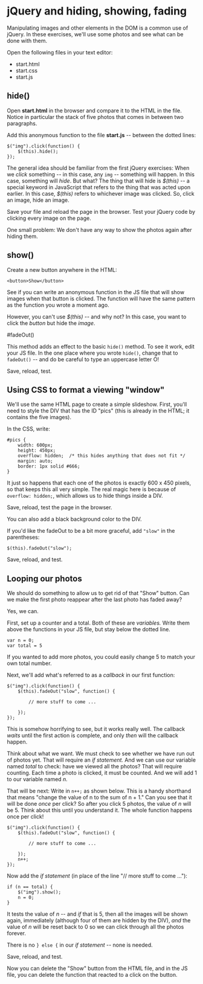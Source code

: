 jQuery and hiding, showing, fading
==========================

Manipulating images and other elements in the DOM is a common use of jQuery. In these exercises, we'll use some photos and see what can be done with them.

Open the following files in your text editor:

* start.html
* start.css
* start.js

## hide()

Open **start.html** in the browser and compare it to the HTML in the file. Notice in particular the stack of five photos that comes in between two paragraphs.

Add this anonymous function to the file **start.js** -- between the dotted lines:

```
$("img").click(function() {
	$(this).hide();
});
```

The general idea should be familiar from the first jQuery exercises: When we _click_ something -- in this case, any `img` -- something will happen. In this case, something will _hide_. But what? The thing that will hide is _\$(this)_ -- a special keyword in JavaScript that refers to the thing that was acted upon earlier. In this case, _\$(this)_ refers to whichever image was clicked. So, click an image, hide an image.

Save your file and reload the page in the browser. Test your jQuery code by clicking every image on the page.

One small problem: We don't have any way to show the photos again after hiding them.

## show()

Create a new button anywhere in the HTML:

```
<button>Show</button>
```

See if you can write an anonymous function in the JS file that will show images when that button is clicked. The function will have the same pattern as the function you wrote a moment ago.

However, you can't use _\$(this)_ -- and why not? In this case, you want to click the _button_ but hide the _image_.

#fadeOut()

This method adds an effect to the basic `hide()` method. To see it work, edit your JS file. In the one place where you wrote `hide()`, change that to `fadeOut()` -- and do be careful to type an uppercase letter O!

Save, reload, test. 

## Using CSS to format a viewing "window"

We'll use the same HTML page to create a simple slideshow. First, you'll need to style the DIV that has the ID "pics" (this is already in the HTML; it contains the five images).

In the CSS, write:

```
#pics {
	width: 600px;
	height: 450px;
	overflow: hidden;  /* this hides anything that does not fit */
	margin: auto;
	border: 1px solid #666;
}
```

It just so happens that each one of the photos is exactly 600 x 450 pixels, so that keeps this all very simple. The real magic here is because of `overflow: hidden;`, which allows us to hide things inside a DIV.

Save, reload, test the page in the browser.

You can also add a black background color to the DIV.

If you'd like the fadeOut to be a bit more graceful, add `"slow"` in the parentheses:

```
$(this).fadeOut("slow");
```

Save, reload, and test.

## Looping our photos

We should do something to allow us to get rid of that "Show" button. Can we make the first photo reappear after the last photo has faded away?

Yes, we can.

First, set up a counter and a total. Both of these are _variables._ Write them above the functions in your JS file, but stay below the dotted line.

```
var n = 0;
var total = 5
```

If you wanted to add more photos, you could easily change 5 to match your own total number.

Next, we'll add what's referred to as a _callback_ in our first function:

```
$("img").click(function() {
	$(this).fadeOut("slow", function() {

		// more stuff to come ...

	});
});
```

This is somehow horrifying to see, but it works really well. The callback _waits_ until the first action is complete, and only _then_ will the callback happen.

Think about what we want. We must check to see whether we have run out of photos yet. That will require an _if statement._ And we can use our variable named _total_ to check: have we viewed all the photos? That will require counting. Each time a photo is clicked, it must be counted. And we will add 1 to our variable named _n._

That will be next: Write in `n++;` as shown below. This is a handy shorthand that means "change the value of n to the sum of n + 1." Can you see that it will be done _once_ per click? So after you click 5 photos, the value of _n_ will be 5. Think about this until you understand it. The whole function happens once per click!

```
$("img").click(function() {
	$(this).fadeOut("slow", function() {

		// more stuff to come ...

	});
	n++;
});
```

Now add the _if statement_ (in place of the line "// more stuff to come ..."):

```
if (n == total) {
	$("img").show();
	n = 0;
}
```

It tests the value of _n_ -- and _if_ that is 5, then all the images will be shown again, immediately (although four of them are hidden by the DIV), _and_ the value of _n_ will be reset back to 0 so we can click through all the photos forever.

There is no `} else {` in our _if statement_ -- none is needed.

Save, reload, and test.

Now you can delete the "Show" button from the HTML file, and in the JS file, you can delete the function that reacted to a click on the button.
